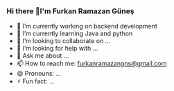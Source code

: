 ### Hi there 👋I'm Furkan Ramazan Güneş


- 🔭 I’m currently working on backend development
- 🌱 I’m currently learning Java and python
- 👯 I’m looking to collaborate on ...
- 🤔 I’m looking for help with ...
- 💬 Ask me about ...
- 📫 How to reach me: furkanramazangns@gmail.com
- 😄 Pronouns: ...
- ⚡ Fun fact: ...
